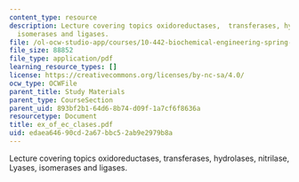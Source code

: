 ```yaml
---
content_type: resource
description: Lecture covering topics oxidoreductases,  transferases, hydrolases, nitrilase,  Lyases,
  isomerases and ligases.
file: /ol-ocw-studio-app/courses/10-442-biochemical-engineering-spring-2005/edaea64690cd2a67bbc52ab9e2979b8a_ex_of_ec_clases.pdf
file_size: 88852
file_type: application/pdf
learning_resource_types: []
license: https://creativecommons.org/licenses/by-nc-sa/4.0/
ocw_type: OCWFile
parent_title: Study Materials
parent_type: CourseSection
parent_uid: 893bf2b1-64d6-8b74-d09f-1a7cf6f8636a
resourcetype: Document
title: ex_of_ec_clases.pdf
uid: edaea646-90cd-2a67-bbc5-2ab9e2979b8a
---
```

Lecture covering topics oxidoreductases,  transferases, hydrolases, nitrilase,  Lyases, isomerases and ligases.